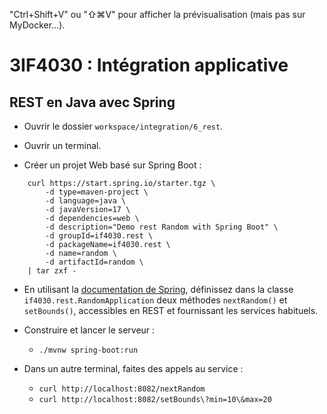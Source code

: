 "Ctrl+Shift+V" ou "⇧⌘V" pour afficher la prévisualisation (mais pas sur MyDocker...).

# 3IF4030 : Intégration applicative

## REST en Java avec Spring

* Ouvrir le dossier `workspace/integration/6_rest`.

* Ouvrir un terminal.

* Créer un projet Web basé sur Spring Boot :
```
    curl https://start.spring.io/starter.tgz \
        -d type=maven-project \
        -d language=java \
        -d javaVersion=17 \
        -d dependencies=web \
        -d description="Demo rest Random with Spring Boot" \
        -d groupId=if4030.rest \
        -d packageName=if4030.rest \
        -d name=random \
        -d artifactId=random \
    | tar zxf -
```
* En utilisant la [documentation de Spring](https://spring.io/quickstart),
  définissez dans la classe `if4030.rest.RandomApplication`
  deux méthodes `nextRandom()` et `setBounds()`, accessibles
  en REST et fournissant les services habituels.

* Construire et lancer le serveur :
  * `./mvnw spring-boot:run`

* Dans un autre terminal, faites des appels au service :
  * `curl http://localhost:8082/nextRandom`
  * `curl http://localhost:8082/setBounds\?min=10\&max=20`

